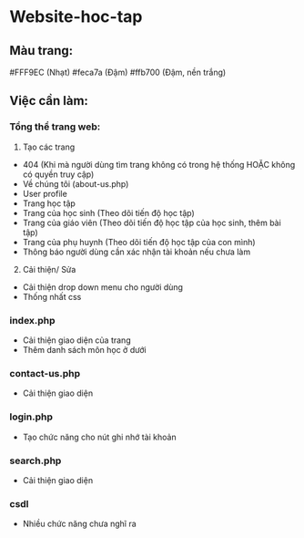 # Website-hoc-tap

## Màu trang: 
#FFF9EC (Nhạt)
#feca7a (Đậm)
#ffb700 (Đậm, nền trắng)

## Việc cần làm:

### Tổng thể trang web:
1. Tạo các trang
- 404 (Khi mà người dùng tìm trang không có trong hệ thống HOẶC không có quyền truy cập)
- Về chúng tôi (about-us.php)
- User profile
- Trang học tập
- Trang của học sinh (Theo dõi tiến độ học tập)
- Trang của giáo viên (Theo dõi tiến độ học tập của học sinh, thêm bài tập)
- Trang của phụ huynh (Theo dõi tiến độ học tập của con mình)
- Thông báo người dùng cần xác nhận tài khoản nếu chưa làm

2. Cải thiện/ Sửa
- Cải thiện drop down menu cho người dùng
- Thống nhất css

### index.php
- Cải thiện giao diện của trang
- Thêm danh sách môn học ở dưới

### contact-us.php
- Cải thiện giao diện

### login.php
- Tạo chức năng cho nút ghi nhớ tài khoản

### search.php
- Cải thiện giao diện

### csdl
- Nhiều chức năng chưa nghĩ ra

